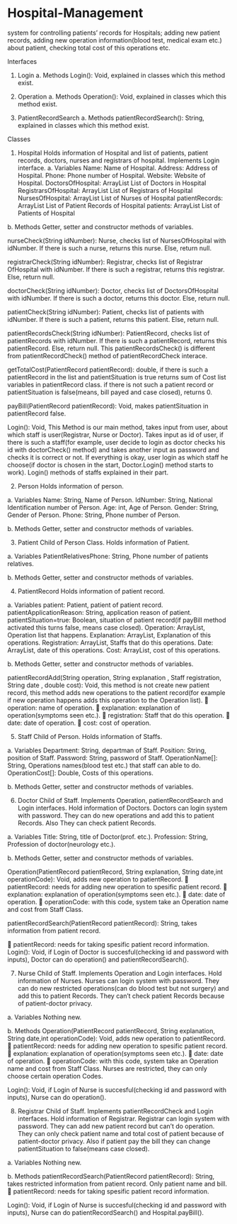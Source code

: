 # Hospital-Management
system for controlling patients’ records for Hospitals; adding new patient records, adding new operation information(blood test, medical exam etc.) about patient, checking total cost of this operations etc. 

Interfaces 
1. Login a. Methods Login(): Void, explained in classes which this method exist. 
 
2. Operation a. Methods Operation(): Void, explained in classes which this method exist. 
 
3. PatientRecordSearch a. Methods patientRecordSearch(): String, explained in classes which this method exist. 
 
Classes 
1. Hospital Holds information of Hospital and list of patients, patient records, doctors, nurses and registrars of hospital. Implements Login interface. a. Variables Name: Name of Hospital. Address: Address of Hospital. Phone: Phone number of Hospital. Website: Website of Hospital. DoctorsOfHospital: ArrayList<Doctor> List of Doctors in Hospital RegistrarsOfHospital: ArrayList<Registrar> List of Registrars of Hospital NursesOfHospital: ArrayList<Nurse>  List of Nurses of Hospital patientRecords: ArrayList<PatientRecord> List of Patient Records of Hospital patients: ArrayList<Patient> List of Patients of Hospital 
 
b. Methods Getter, setter and constructor methods of variables. 
 
nurseCheck(String idNumber): Nurse, checks list of NursesOfHospital with idNumber. If there is such a nurse, returns this nurse. Else, return null. 

 registrarCheck(String idNumber): Registrar, checks list of Registrar OfHospital with idNumber. If there is such a registrar, returns this registrar. Else, return null. 
 
doctorCheck(String idNumber): Doctor, checks list of DoctorsOfHospital with idNumber. If there is such a doctor, returns this doctor. Else, return null. 
 
patientCheck(String idNumber): Patient, checks list of patients with idNumber. If there is such a patient, returns this patient. Else, return null. 
 
patientRecordsCheck(String idNumber): PatientRecord, checks list of patientRecords with idNumber. If there is such a patientRecord, returns this patientRecord. Else, return null. This patientRecordsCheck() is different from patientRecordCheck() method of patientRecordCheck interace. 
 
getTotalCost(PatientRecord patientRecord): double, if there is such a patientRecord in the list and patientSituation is true returns sum of Cost list variables in patientRecord class. if there is not such a patient record or patientSituation is false(means, bill payed and case closed), returns 0. 
 
payBill(PatientRecord patientRecord): Void, makes patientSituation in patientRecord false. 
 
Login(): Void, This Method is our main method, takes input from user, about which staff is user(Registrar, Nurse or Doctor). Takes input as id of user, if there is such a staff(for example, user decide to login as doctor checks his id with doctorCheck() method) and takes another input as password and checks it is correct or not. If everything is okay, user login as which staff he choose(if doctor is chosen in the start, Doctor.Login() method starts to work). Login() methods of staffs explained in their part.  
 
2. Person Holds information of person. 
 
a. Variables Name: String, Name of Person. IdNumber: String, National Identification number of Person. Age: int, Age of Person. Gender: String, Gender of Person. Phone: String, Phone number of Person. 
 
b.  Methods Getter, setter and constructor methods of variables. 
 
3. Patient Child of Person Class. Holds information of Patient. 
 

 
a. Variables PatientRelativesPhone: String, Phone number of patients relatives. 
 
b. Methods Getter, setter and constructor methods of variables. 
 
4. PatientRecord Holds information of patient record. 
 
a. Variables patient: Patient, patient of patient record. patientApplicationReason: String, application reason of patient. patientSituation=true: Boolean, situation of patient record(if payBill method activated this turns false, means case closed). Operation: ArrayList<String>, Operation list that happens. Explanation: ArrayList<String>, Explanation of this operations. Registration: ArrayList<Staff>, Staffs that do this operations. Date: ArrayList<String>, date of this operations. Cost: ArrayList<Double>, cost of this operations. 
 
b.  Methods Getter, setter and constructor methods of variables. 
 
patientRecordAdd(String operation, String explanation , Staff registration, String date , double cost): Void, this method is not create new patient record, this method adds new operations to the patient record(for example if new operation happens adds this operation to the Operation list).  operation: name of operation.  explanation: explanation of operation(symptoms seen etc.).  registration: Staff that do this operation.  date:  date of operation.  cost: cost of operation. 
 
5. Staff Child of Person. Holds information of Staffs. 
 
a. Variables  Department: String, departman of Staff. Position: String, position of Staff. Password: String, password of Staff. OperationName[]: String, Operations names(blood test etc.) that staff can able to do. OperationCost[]: Double, Costs of this operations. 
 
b. Methods Getter, setter and constructor methods of variables. 
 
6. Doctor Child of Staff. Implements Operation, patientRecordSearch and Login interfaces. Hold information of Doctors. Doctors can login system with password. They can do new operations and add this to patient Records. Also They can check patient Records. 

 a. Variables Title: String, title of Doctor(prof. etc.). Profession: String, Profession of doctor(neurology etc.). 
 
b.  Methods Getter, setter and constructor methods of variables. 
 
Operation(PatientRecord patientRecord, String explanation, String date,int operationCode): Void, adds new operation to patientRecord.  patientRecord: needs for adding new operation to spesific patient record.    explanation: explanation of operation(symptoms seen etc.).  date:  date of operation.  operationCode: with this code, system take an Operation name and cost from Staff Class. 
 
patientRecordSearch(PatientRecord patientRecord): String, takes information from patient record. 
 
 patientRecord: needs for taking spesific patient record information. Login(): Void, if Login of Doctor is succesful(checking id and password with inputs), Doctor can do operation() and patientRecordSearch().  
 
7. Nurse Child of Staff. Implements Operation and Login interfaces. Hold information of Nurses. Nurses can login system with password. They can do new restricted operations(can do blood test but not surgery) and add this to patient Records. They can’t check patient Records because of patient-doctor privacy. 
 
a. Variables Nothing new. 
 
b. Methods Operation(PatientRecord patientRecord, String explanation, String date,int operationCode): Void, adds new operation to patientRecord.  patientRecord: needs for adding new operation to spesific patient record.    explanation: explanation of operation(symptoms seen etc.).  date:  date of operation.  operationCode: with this code, system take an Operation name and cost from Staff Class. Nurses are restricted, they can only choose certain operation Codes. 
 
Login(): Void, if Login of Nurse is succesful(checking id and password with inputs), Nurse can do operation(). 
 
8. Registrar Child of Staff. Implements patientRecordCheck and Login interfaces. Hold information of Registrar. Registrar can login system with password. They can add new patient record but can’t do operation. They can only check patient name and total cost of patient because of patient-doctor privacy. Also if patient pay the bill they can change patientSituation to false(means case closed). 
 

 a. Variables Nothing new. 
 
b. Methods patientRecordSearch(PatientRecord patientRecord): String, takes restricted information from patient record. Only patient name and bill.   patientRecord: needs for taking spesific patient record information. 
 
Login(): Void, if Login of Nurse is succesful(checking id and password with inputs), Nurse can do patientRecordSearch() and Hospital.payBill(). 
 
 
